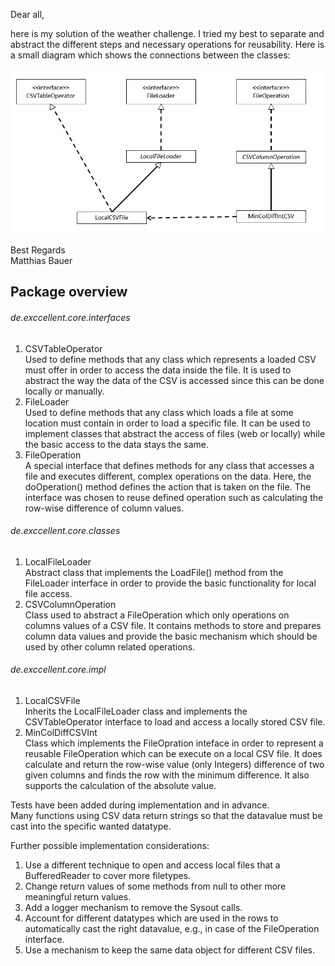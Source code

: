 Dear all,

here is my solution of the weather challenge. 
I tried my best to separate and abstract the different steps and necessary operations for reusability.
Here is a small diagram which shows the connections between the classes:  

<img src="Diagram.PNG" width="500" title="Diagram">

Best Regards  
Matthias Bauer

## Package overview
###### de.exccellent.core.interfaces
1. CSVTableOperator  
Used to define methods that any class which represents a loaded CSV must offer in order to access the data inside the file.
It is used to abstract the way the data of the CSV is accessed since this can be done locally or manually.
2. FileLoader  
Used to define methods that any class which loads a file at some location must contain in order to load a specific file.
It can be used to implement classes that abstract the access of files (web or locally) while the basic access to the data stays the same.
3. FileOperation  
A special interface that defines methods for any class that accesses a file and executes different, complex operations on the data. Here, the doOperation() method defines the action that is taken on the file. The interface was chosen to reuse defined operation such as calculating the row-wise difference of column values.

###### de.exccellent.core.classes              
1. LocalFileLoader  
Abstract class that implements the LoadFile() method from the FileLoader interface in order to provide the basic functionality for local file access. 
2. CSVColumnOperation  
Class used to abstract a FileOperation which only operations on columns values of a CSV file.
It contains methods to store and prepares column data values and provide the basic mechanism which should be used by other column related operations.

###### de.exccellent.core.impl 
1. LocalCSVFile  
Inherits the LocalFileLoader class and implements the CSVTableOperator interface to load and access a locally stored CSV file.
2. MinColDiffCSVInt  
Class which implements the FileOpration inteface in order to represent a reusable FileOperation which can be execute on a local CSV file. It does calculate and return the row-wise value (only Integers) difference of two given columns  and finds the row with the minimum difference. It also supports the calculation of the absolute value.  

Tests have been added during implementation and in advance.  
Many functions using CSV data return strings so that the datavalue must be cast into the specific wanted datatype.

Further possible implementation considerations:
1. Use a different technique to open and access local files that a BufferedReader to cover more filetypes.
2. Change return values of some methods from null to other more meaningful return values.
3. Add a logger mechanism to remove the Sysout calls.
4. Account for different datatypes which are used in the rows to automatically cast the right datavalue, e.g., in case of the FileOperation interface.
5. Use a mechanism to keep the same data object for different CSV files.
